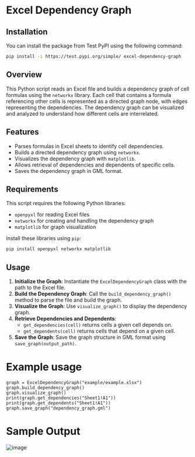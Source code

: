 
# Excel Dependency Graph

## Installation

You can install the package from Test PyPI using the following command:

```bash
pip install -i https://test.pypi.org/simple/ excel-dependency-graph
```

## Overview

This Python script reads an Excel file and builds a dependency graph of cell formulas using the `networkx` library. Each cell that contains a formula referencing other cells is represented as a directed graph node, with edges representing the dependencies. The dependency graph can be visualized and analyzed to understand how different cells are interrelated.

## Features

- Parses formulas in Excel sheets to identify cell dependencies.
- Builds a directed dependency graph using `networkx`.
- Visualizes the dependency graph with `matplotlib`.
- Allows retrieval of dependencies and dependents of specific cells.
- Saves the dependency graph in GML format.

## Requirements

This script requires the following Python libraries:

- `openpyxl` for reading Excel files
- `networkx` for creating and handling the dependency graph
- `matplotlib` for graph visualization

Install these libraries using `pip`:

```bash
pip install openpyxl networkx matplotlib
```

## Usage

1. **Initialize the Graph**: Instantiate the `ExcelDependencyGraph` class with the path to the Excel file.
2. **Build the Dependency Graph**: Call the `build_dependency_graph()` method to parse the file and build the graph.
3. **Visualize the Graph**: Use `visualize_graph()` to display the dependency graph.
4. **Retrieve Dependencies and Dependents**:
   - `get_dependencies(cell)` returns cells a given cell depends on.
   - `get_dependents(cell)` returns cells that depend on a given cell.
5. **Save the Graph**: Save the graph structure in GML format using `save_graph(output_path)`.



# Example usage
```
graph = ExcelDependencyGraph("example/example.xlsx")
graph.build_dependency_graph()
graph.visualize_graph()
print(graph.get_dependencies("Sheet1!A1"))
print(graph.get_dependents("Sheet1!A1"))
graph.save_graph("dependency_graph.gml")
```

# Sample Output

![image](https://github.com/user-attachments/assets/149da8f0-2b75-480d-bb64-f23e25d7ccd0)

